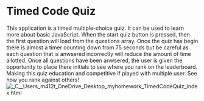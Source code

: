 # Timed Code Quiz
This application is a timed multiple-choice quiz. It can be used to learn more about basic JavaScript. When the start quiz button is pressed, then the first question will load from the questions array. Once the quiz has begin there is almost a timer counting down from 75 seconds but be careful as each question that is anwsered incorrectly will reduce the amount of time allotted. Once all questions have been anwsered, the user is given the opportunity to place there initials to see where you rank on the leaderboard. Making this quiz education and competitive if played with multiple user. See how you rank against others!
![_C__Users_m412t_OneDrive_Desktop_myhomework_TimedCodeQuiz_index html](https://user-images.githubusercontent.com/82292712/119235506-7d31bf00-baf8-11eb-9ef8-22e5d3d9b278.png)
